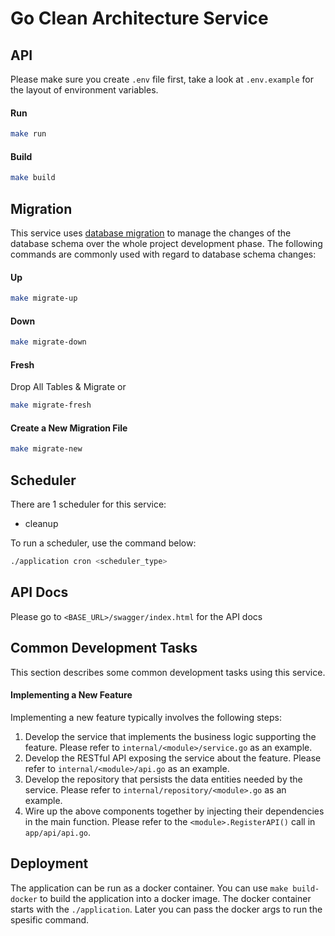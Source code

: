 # Go Clean Architecture Service

## API
Please make sure you create ```.env``` file first, take a look at ```.env.example``` for the layout of environment variables.
#### Run 
```sh
make run
```
#### Build
```sh
make build
```

## Migration
This service uses [database migration](https://en.wikipedia.org/wiki/Schema_migration) to manage the changes of the 
database schema over the whole project development phase. The following commands are commonly used with regard to database schema changes:
#### Up
```sh
make migrate-up
```
#### Down
```sh
make migrate-down
```
#### Fresh
Drop All Tables & Migrate
or 
```sh
make migrate-fresh
```
#### Create a New Migration File
```sh
make migrate-new
```

## Scheduler
There are 1 scheduler for this service:
- cleanup

To run a scheduler, use the command below:
```sh
./application cron <scheduler_type>
```

## API Docs
Please go to ```<BASE_URL>/swagger/index.html``` for the API docs

## Common Development Tasks

This section describes some common development tasks using this service.

#### Implementing a New Feature

Implementing a new feature typically involves the following steps:

1. Develop the service that implements the business logic supporting the feature. Please refer to `internal/<module>/service.go` as an example.
2. Develop the RESTful API exposing the service about the feature. Please refer to `internal/<module>/api.go` as an example.
3. Develop the repository that persists the data entities needed by the service. Please refer to `internal/repository/<module>.go` as an example.
4. Wire up the above components together by injecting their dependencies in the main function. Please refer to the `<module>.RegisterAPI()` call in `app/api/api.go`.

## Deployment
The application can be run as a docker container. You can use ```make build-docker``` to build the application into a docker image. The docker container starts with the ```./application```. Later you can pass the docker args to run the spesific command.
